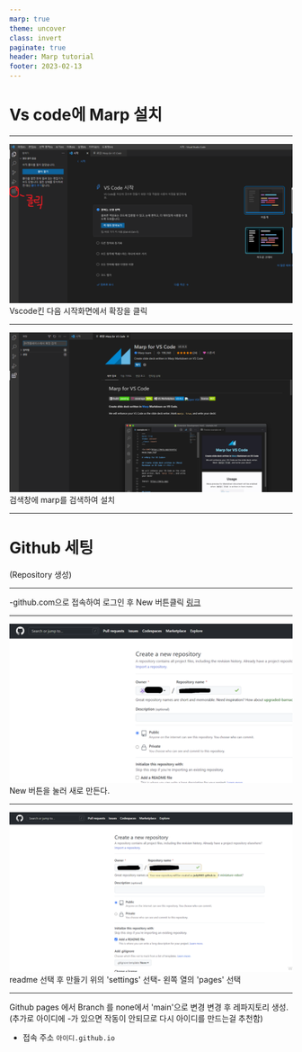 ```yaml
---
marp: true
theme: uncover
class: invert
paginate: true
header: Marp tutorial
footer: 2023-02-13
---
```

<!--_color: pink-->
# Vs code에 Marp 설치

---
![h:400](../../Marp_images/Programming/images.png) 
Vscode킨 다음 시작화면에서 확장을 클릭


---
![h:400](../../Marp_images/Programming/images2.png) 
검색창에 marp를 검색하여 설치

---
<!--_color: pink-->
# Github 세팅
(Repository 생성)

---
-github.com으로 접속하여 로그인 후 New 버튼클릭
[링크](https://github.com/)

---
![h:400](../../Marp_images/Programming/images3.png) 
New 버튼을 눌러 새로 만든다.

---
![h:400](../../Marp_images/Programming/images4.png) 
readme 선택 후 만들기
위의 'settings' 선택- 왼쪽 열의 'pages' 선택 

---
Github pages 에서 Branch 를 none에서 'main'으로 변경
변경 후 레파지토리 생성.
(추가로 아이디에 -가 있으면 작동이 안되므로 
다시 아이디를 만드는걸 추천함)


* 접속 주소 ```아이디.github.io```

